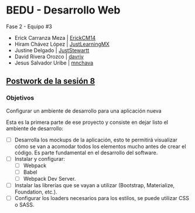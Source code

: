 # BEDU - Desarrollo Web

Fase 2 - Equipo #3
- Erick Carranza Meza | [ErickCM14](https://github.com/ErickCM14)
- Hiram Chávez López | [JustLearningMX](https://github.com/JustLearningMX)
- Justine Delgado | [JustStewartt](https://github.com/JustStewartt)
- David Rivera Orozco | [davriv](https://github.com/davriv)
- Jesus Salvador Uribe | [mnchava](https://github.com/mnchava)

## [Postwork de la sesión 8](https://github.com/beduExpert/Programacion-JavaScript-Santander-2021/tree/main/Sesion-08/Postwork)

### Objetivos
Configurar un ambiente de desarrollo para una aplicación nueva

 Esta es la primera parte de ese proyecto y consiste en dejar listo el ambiente de desarrollo:

- [ ] Desarrolla los mockups de la aplicación, esto te permitirá visualizar cómo se van a acomodar todos los elementos mucho antes de crear el código. Es parte fundamental en el desarrollo del software.
- [ ] Instalar y configurar:
  - [ ] Webpack
  - [ ] Babel
  - [ ] Webpack Dev Server.
- [ ] Instalar las librerías que se vayan a utilizar (Bootstrap, Materialize, Foundation, etc.).
- [ ] Configurar los loaders necesarios para los estilos, se puede utilizar CSS o SASS.